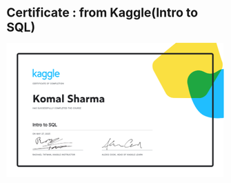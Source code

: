 # Certificate : from Kaggle(Intro to SQL)
![image alt](https://github.com/komal-sharma19/Certificates/blob/main/Komal%20Sharma%20-%20Intro%20to%20SQL.png?raw=true)
